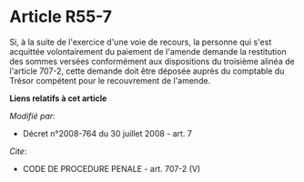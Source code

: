 # Article R55-7

Si, à la suite de l'exercice d'une voie de recours, la personne qui s'est acquittée volontairement du paiement de l'amende
demande la restitution des sommes versées conformément aux dispositions du troisième alinéa de l'article 707-2, cette demande
doit être déposée auprès du comptable du Trésor compétent pour le recouvrement de l'amende.

**Liens relatifs à cet article**

_Modifié par_:

  - Décret n°2008-764 du 30 juillet 2008 - art. 7

_Cite_:

  - CODE DE PROCEDURE PENALE - art. 707-2 (V)
